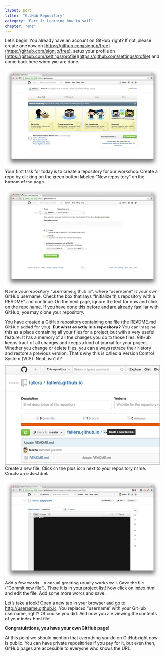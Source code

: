 ```yaml
---
layout: post
title:  "GitHub Repository"
category: "Part 1: Learning how to sail"
chapter: "one"
---
```


Let’s begin! You already have an account on GitHub, right? If not, please create one now on [https://github.com/signup/free](https://github.com/signup/free), setup your profile on [https://github.com/settings/profile](https://github.com/settings/profile) and come back here when you are done.

[<img src="/assets/images/create-repo-1.jpg" class="thumb thumb-r">](/assets/images/create-repo-1.jpg)
Your first task for today is to create a repository for our workshop. Create a repo by clicking on the green button labeled “New repository” on the bottom of the page. 

[<img src="/assets/images/create-repo-2.jpg" class="thumb thumb-r">](/assets/images/create-repo-2.jpg)
Name your repository “username.github.io”, where “username” is your own GitHub username. Check the box that says “Initialize this repository with a README” and continue. 
On the next page, ignore the text for now and click on the repo name. If you have done this before and are already familiar with GitHub, you may clone your repository.

You have created a GitHub repository containing one file (the README.md GitHub added for you). **But what exactly is a repository?** You can imagine this as a place containing all your files for a project, but with a very useful feature: It has a memory of all the changes you do to those files. GitHub keeps track of all changes and keeps a kind of journal for your project. Whether you change or delete files, you can always retrace their history and restore a previous version. That's why this is called a Version Control System (VCS).
Neat, isn’t it?

[<img src="/assets/images/create-repo-3.jpg" class="thumb thumb-r">](/assets/images/create-repo-3.jpg)
Create a new file. Click on the plus icon next to your repository name. Create an index.html. 

[<img src="/assets/images/create-repo-5.jpg" class="thumb thumb-r">](/assets/images/create-repo-5.jpg)
Add a few words - a casual greeting usually works well. Save the file (“Commit new file”). There it is in your project list! Now click on index.html and edit the file. Add some more words and save.

Let’s take a look! Open a new tab in your browser and go to http://username.github.io. You replaced “username” with your GitHub username, right? Of course you did.
And now you are viewing the contents of your index.html file! 

**Congratulations, you have your own GitHub page!**

At this point we should mention that everything you do on GitHub right now is public. You can have private repositories if you pay for it, but even then, GitHub pages are accessible to everyone who knows the URL.